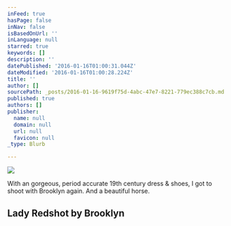 ```yaml
---
inFeed: true
hasPage: false
inNav: false
isBasedOnUrl: ''
inLanguage: null
starred: true
keywords: []
description: ''
datePublished: '2016-01-16T01:00:31.044Z'
dateModified: '2016-01-16T01:00:28.224Z'
title: ''
author: []
sourcePath: _posts/2016-01-16-9619f75d-4abc-47e7-8221-779ec388c7cb.md
published: true
authors: []
publisher:
  name: null
  domain: null
  url: null
  favicon: null
_type: Blurb

---
```

![](https://s3-us-west-2.amazonaws.com/the-grid-img/p/0ad60e51f0b00a92e755ad5feeb553e935c7545e.jpg)

With an gorgeous, period accurate 19th century dress & shoes, I got to shoot with Brooklyn again. And a beautiful horse.

## Lady Red**shot by Brooklyn**